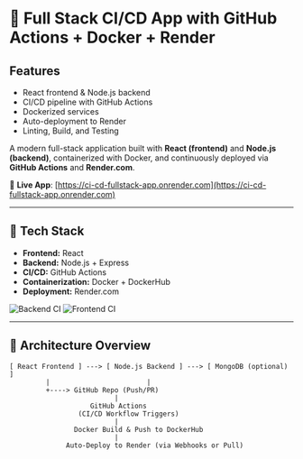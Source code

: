 # 🚀 Full Stack CI/CD App with GitHub Actions + Docker + Render

## Features
- React frontend & Node.js backend
- CI/CD pipeline with GitHub Actions
- Dockerized services
- Auto-deployment to Render
- Linting, Build, and Testing

A modern full-stack application built with **React (frontend)** and **Node.js (backend)**, containerized with Docker, and continuously deployed via **GitHub Actions** and **Render.com**.

🔗 **Live App**: [https://ci-cd-fullstack-app.onrender.com](https://ci-cd-fullstack-app.onrender.com)

---

## 🔧 Tech Stack

- **Frontend:** React
- **Backend:** Node.js + Express
- **CI/CD:** GitHub Actions
- **Containerization:** Docker + DockerHub
- **Deployment:** Render.com

![Backend CI](https://github.com/ikerilive/ci-cd-fullstack-app/actions/workflows/server.yml/badge.svg)
![Frontend CI](https://github.com/ikerilive/ci-cd-fullstack-app/actions/workflows/client.yml/badge.svg)

---

## 📐 Architecture Overview

```text
[ React Frontend ] ---> [ Node.js Backend ] ---> [ MongoDB (optional) ]
         |                        |
         +----> GitHub Repo (Push/PR)
                          |
                    GitHub Actions
                 (CI/CD Workflow Triggers)
                          |
                Docker Build & Push to DockerHub
                          |
              Auto-Deploy to Render (via Webhooks or Pull)



